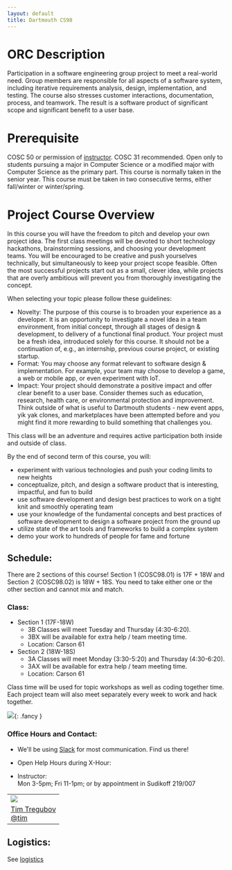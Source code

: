 ```yaml
---
layout: default
title: Dartmouth CS98
---
```



# ORC Description
Participation in a software engineering group project to meet a real-world need. Group members are responsible for all aspects of a software system, including iterative requirements analysis, design, implementation, and testing. The course also stresses customer interactions, documentation, process, and teamwork. The result is a software product of significant scope and significant benefit to a user base.

# Prerequisite

COSC 50 or permission of [instructor](mailto:tim@cs.dartmouth.edu). COSC 31 recommended. Open only to students pursuing a major in Computer Science or a modified major with Computer Science as the primary part. This course is normally taken in the senior year. This course must be taken in two consecutive terms, either fall/winter or winter/spring.

# Project Course Overview

In this course you will have the freedom to pitch and develop your own project idea. The first class meetings will be devoted to short technology hackathons, brainstorming sessions, and choosing your development teams. You will be encouraged to be creative and push yourselves technically, but simultaneously to keep your project scope feasible. Often the most successful projects start out as a small, clever idea, while projects that are overly ambitious will prevent you from thoroughly investigating the concept.

When selecting your topic please follow these guidelines:

* Novelty: The purpose of this course is to broaden your experience as a developer. It is an opportunity to investigate a novel idea in a team environment, from initial concept, through all stages of design & development, to delivery of a functional final product. Your project must be a fresh idea, introduced solely for this course. It should not be a continuation of, e.g., an internship, previous course project, or existing startup.
* Format: You may choose any format relevant to software design & implementation. For example, your team may choose to develop a game, a web or mobile app, or even experiment with IoT.
* Impact: Your project should demonstrate a positive impact and offer clear benefit to a user base. Consider themes such as education, research, health care, or environmental protection and improvement. Think outside of what is useful to Dartmouth students - new event apps, yik yak clones, and marketplaces have been attempted before and you might find it more rewarding to build something that challenges you.


This class will be an adventure and requires active participation both inside and outside of class.

By the end of second term of this course, you will:

  - experiment with various technologies and push your coding limits to new heights
  - conceptualize, pitch, and design a software product that is interesting, impactful, and fun to build
  - use software development and design best practices to work on a tight knit and smoothly operating team
  - use your knowledge of the fundamental concepts and best practices of software development to design a software project from the ground up
  - utilize state of the art tools and frameworks to build a complex system
  - demo your work to hundreds of people for fame and fortune


## Schedule:

There are 2 sections of this course!  Section 1 (COSC98.01) is 17F + 18W and Section 2 (COSC98.02) is 18W + 18S.  You need to take either one or the other section and cannot mix and match.

### Class:

  - Section 1 (17F-18W)
    - 3B Classes will meet Tuesday and Thursday (4:30-6:20).
    - 3BX will be available for extra help / team meeting time.
    - Location: Carson 61
  - Section 2 (18W-18S)
    - 3A Classes will meet Monday (3:30-5:20) and Thursday (4:30-6:20).
    - 3AX will be available for extra help / team meeting time.
    - Location: Carson 61

Class time will be used for topic workshops as well as coding together time.  Each project team will also meet separately every week to work and hack together.

![](assets/imgs/carson61.jpg){: .fancy }

### Office Hours and Contact:

  - We'll be using [Slack](https://cs98-dartmouth.slack.com) for most communication. Find us there!

  - Open Help Hours during X-Hour: <br>

  - Instructor:<br>
    Mon 3-5pm; Fri 11-1pm; or by appointment in Sudikoff 219/007

<table>
  <tr>
    <td>
      <img class="profile fancy" src="assets/imgs/tt_profile.jpg" />
    </td>
  </tr>
  <tr>
    <td>
      <a href="mailto:tim@cs.dartmouth.edu">Tim Tregubov</a><br>
      <a href="https://cs52-dartmouth.slack.com/messages/@tim/">@tim</a>
    </td>
  </tr>
</table>


## Logistics:

See [logistics](/logistics)
